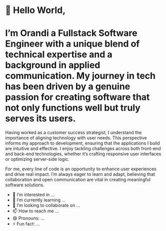 # 👋 Hello World,

# I’m Orandi a Fullstack Software Engineer with a unique blend of technical expertise and a background in applied communication. My journey in tech has been driven by a genuine passion for creating software that not only functions well but truly serves its users.

Having worked as a customer success strategist, I understand the importance of aligning technology with user needs. This perspective informs my approach to development, ensuring that the applications I build are intuitive and effective. I enjoy tackling challenges across both front-end and back-end technologies, whether it’s crafting responsive user interfaces or optimizing server-side logic.

For me, every line of code is an opportunity to enhance user experiences and drive real impact. I’m always eager to learn and adapt, believing that collaboration and open communication are vital in creating meaningful software solutions.
- 👀 I’m interested in ...
- 🌱 I’m currently learning ...
- 💞️ I’m looking to collaborate on ...
- 📫 How to reach me ...
- 😄 Pronouns: ...
- ⚡ Fun fact: ...

<!---
Orandifelix/Orandifelix is a ✨ special ✨ repository because its `README.md` (this file) appears on your GitHub profile.
You can click the Preview link to take a look at your changes.
--->
